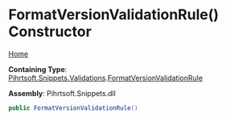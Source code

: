 # FormatVersionValidationRule\(\) Constructor

[Home](../../../../../README.md)

**Containing Type**: [Pihrtsoft.Snippets.Validations](../../README.md)\.[FormatVersionValidationRule](../README.md)

**Assembly**: Pihrtsoft\.Snippets\.dll

```csharp
public FormatVersionValidationRule()
```

